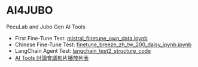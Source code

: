 # AI4JUBO
PecuLab and Jubo Gen AI Tools 

- First Fine-Tune Test: [mistral_finetune_own_data.ipynb](https://github.com/peculab/AI4JUBO/blob/main/mistral_finetune_own_data.ipynb)
- Chinese Fine-Tune Test: [finetune_breeze_zh_tw_200_daisy_ipynb.ipynb](https://github.com/peculab/AI4JUBO/blob/main/finetune_breeze_zh_tw_200_daisy_ipynb.ipynb)
- LangChain Agent Test: [langchain_test2_structure_code](https://github.com/peculab/AI4JUBO/blob/main/langchain_test2_structure_code)
- [AI Tools 討論會議影片播放列表](https://youtube.com/playlist?list=PLH3VeiMX0ckj267lN4rbzuBA2waizvvtM&si=pne_8JHA8jNyqB-T)
